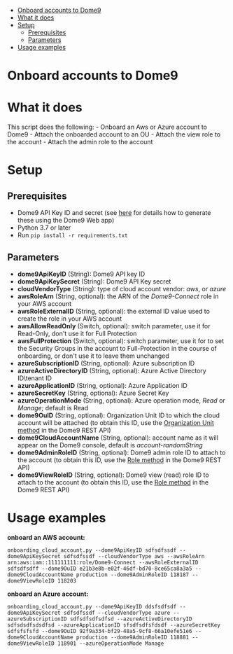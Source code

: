   - [Onboard accounts to Dome9](#onboard-accounts-to-dome9)
  - [What it does](#what-it-does)
  - [Setup](#setup)
      - [Prerequisites](#prerequisites)
      - [Parameters](#parameters)
  - [Usage examples](#usage-examples)

# Onboard accounts to Dome9

# What it does

This script does the following: - Onboard an Aws or Azure account to
Dome9 - Attach the onboarded account to an OU - Attach the view role to
the account - Attach the admin role to the account

# Setup

## Prerequisites

  - Dome9 API Key ID and secret (see [here](https://supportcenter.checkpoint.com/supportcenter/portal?eventSubmit_doGoviewsolutiondetails=&solutionid=sk144514&partition=General&product=CloudGuard) for details how to generate these using the Dome9 Web app)
  - Python 3.7 or later
  - Run `pip install -r requirements.txt`

## Parameters

  - **dome9ApiKeyID** (String): Dome9 API key ID
  - **dome9ApiKeySecret** (String): Dome9 API Key secret
  - **cloudVendorType** (String): type of cloud account vendor: *aws*, or *azure*
  - **awsRoleArn** (String, optional): the ARN of the *Dome9-Connect* role in your
    AWS account
  - **awsRoleExternalID** (String, optional): the external ID value used to create
    the role in your AWS account
  - **awsAllowReadOnly** (Switch, optional): switch parameter, use it for Read-Only, don\'t use it for Full Protection
  - **awsFullProtection** (Switch, optional): switch parameter, use it for to set the Security Groups in the account to Full-Protection in the course of onboarding, or don\'t use it to leave them unchanged
  - **azureSubscriptionID** (String, optional): Azure subscription ID
  - **azureActiveDirectoryID** (String, optional): Azure
    Active Directory ID\\tenant ID
  - **azureApplicationID** (String, optional): Azure Application ID
  - **azureSecretKey** (String, optional): Azure Secret Key
  - **azureOperationMode** (String, optional): Azure operation mode,
    *Read* or *Manage*; default is Read
  - **dome9OuID** (String, optional): Organization Unit ID to which the
    cloud account will be attached (to obtain this ID, use the
    [Organization Unit
    method](https://api-v2-docs.dome9.com/#Dome9-API-OrganizationalUnit)
    in the Dome9 REST API)
  - **dome9CloudAccountName** (String, optional): account name as it will appear on the Dome9 console, default is *account-randomString*
  - **dome9AdminRoleID** (String, optional): Dome9 admin role ID to
    attach to the account (to obtain this ID, use the [Role
    method](https://api-v2-docs.dome9.com/#Dome9-API-Role) in the Dome9
    REST API)
  - **dome9ViewRoleID** (String, optional): Dome9 view (read) role ID to
    attach to the account (to obtain this ID, use the [Role
    method](https://api-v2-docs.dome9.com/#Dome9-API-Role) in the Dome9
    REST API)

# Usage examples

**onboard an AWS account:**

`onboarding_cloud_account.py --dome9ApiKeyID sdfsdfssdf --dome9ApiKeySecret
sdfsdfssdf --cloudVendorType aws --awsRoleArn
arn:aws:iam::111111111:role/Dome9-Connect --awsRoleExternalID sdfsdfsdff
--dome9OuID e21b3e8b-e02f-46df-bd70-8ce65ca8a3a5 --dome9CloudAccountName
production --dome9AdminRoleID 118187 --dome9ViewRoleID 118203`

**onboard an Azure account:**

`onboarding_cloud_account.py --dome9ApiKeyID ddsfsdfsdf --dome9ApiKeySecret
sdfsdfssdf --cloudVendorType azure --azureSubscriptionID sdfsdfsdfsdfsd
--azureActiveDirectoryID sdfsdsdfsdsdfsd --azureApplicationID
sfsdfsdfsfdsdf --azureSecretKey sdfsfsfsfd
--dome9OuID 92f9a334-bf29-48a5-9cf8-66a10efe51e6 --dome9CloudAccountName
production --dome9AdminRoleID 118881 --dome9ViewRoleID 118901
--azureOperationMode Manage`